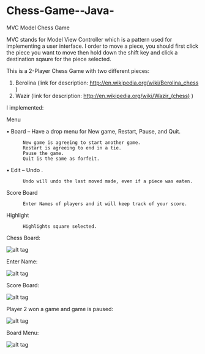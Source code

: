 Chess-Game--Java-
=================

MVC Model Chess Game


MVC stands for Model View Controller which is a pattern used for implementing a user interface.
I order to move a piece, you should first click the piece you want to move then hold down the 
shift key and click a destination sqaure for the piece selected.

This is a 2-Player Chess Game with two different pieces:

  1. Berolina (link for description: http://en.wikipedia.org/wiki/Berolina_chess )
  2. Wazir (link for description: http://en.wikipedia.org/wiki/Wazir_(chess) )
  
I implemented:

Menu

•	Board – Have a drop menu for New game, Restart, Pause, and Quit.

          New game is agreeing to start another game.
          Restart is agreeing to end in a tie.
          Pause the game.
          Quit is the same as forfeit.

•	Edit – Undo .

          Undo will undo the last moved made, even if a piece was eaten.

Score Board

          Enter Names of players and it will keep track of your score.

Highlight

          Highlights square selected.

Chess Board:

![alt tag](https://github.com/emuro2/Chess-Game--Java-/raw/master/board.png)
 
Enter Name: 

![alt tag](https://raw.githubusercontent.com/emuro2/Chess-Game--Java-/master/Names.png)


Score Board:
 
![alt tag](https://raw.githubusercontent.com/emuro2/Chess-Game--Java-/master/ScoreBoard.png)

Player 2 won a game and game is paused: 

![alt tag](https://raw.githubusercontent.com/emuro2/Chess-Game--Java-/master/Pause.png)
 


Board Menu:

![alt tag](https://raw.githubusercontent.com/emuro2/Chess-Game--Java-/master/Menu.png)
 
